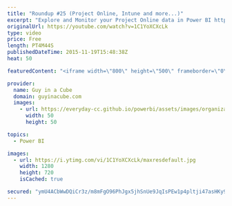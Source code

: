 ```yaml
---
title: "Roundup #25 (Project Online, Intune and more...)"
excerpt: "Explore and Monitor your Project Online data in Power BI http://blogs.msdn.com/b/powerbi/archive/2015/11/18/explore-and-monitor-your-project-online-data-in-power-bi.aspx  Power BI Weekly Service Update http://blogs.msdn.com/b/powerbi/archive/2015/11/17/power-bi-weekly-service-update-1117.aspx  Enterprise"
originalUrl: https://youtube.com/watch?v=1C1YoXCXcLk
type: video
price: Free
length: PT4M44S
publishedDateTime: 2015-11-19T15:48:38Z
heat: 50

featuredContent: "<iframe width=\"800\" height=\"500\" frameborder=\"0\" src=\"https://www.youtube.com/embed/1C1YoXCXcLk\" allow=\"accelerometer; autoplay; encrypted-media; gyroscope; picture-in-picture\" allowfullscreen></iframe>"

provider:
  name: Guy in a Cube
  domain: guyinacube.com
  images:
    - url: https://everyday-cc.github.io/powerbi/assets/images/organizations/guyinacube.com-50x50.jpg
      width: 50
      height: 50

topics:
  - Power BI

images:
  - url: https://i.ytimg.com/vi/1C1YoXCXcLk/maxresdefault.jpg
    width: 1280
    height: 720
    isCached: true

secured: "ymU4ACbWwDQiCr3z/m8mFgO96PhJgx5jhSnUe9JqIsPEw1p4pltji47asHKy9u6XmfmtzYvWbbu8GHGuMJz6+DdFMkFDc7EBu34EijkyEbCIauXP7TPZiFnK+gptSxgMau1BNdFavI9qQmGZxT8VM7b0mYDs9uT4Fek1PZq8G8xR8EbW7pityXZAxWDfYy8PZfkw8YovaIDyQnfIOnNmOMkpDFTG62dBNjsv9km7sIwzfijaF9A+WCPBLz2pHmEEYodGqaSqJDNLr8XrxsyuaQQzd/j4LkmFqv3nnBsxWHNShGjjSWKQ/THdW8J34lnP5mlBiapeMp3ldzBnx1T0g7PEa5iM8DWig3TtGm2MzAVtXNr0q+diZZj3JFxqP+MRI2fkz/hnhbaz7lUxA9Bn5/x/5GEfZnA6AtO0D2dmJgg=;avHXhSd7PdhejiQLkAnvyA=="
---
```


